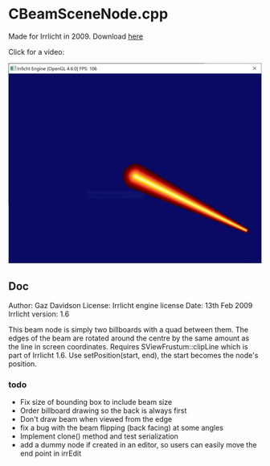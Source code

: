 # CBeamSceneNode.cpp

Made for Irrlicht in 2009. Download [here](CBeamSceneNode.zip)

Click for a video:

[![beam](beam.jpg)](https://youtu.be/wGbCk5g0wTc)

## Doc

Author: Gaz Davidson
License: Irrlicht engine license
Date: 13th Feb 2009
Irrlicht version: 1.6

This beam node is simply two billboards with a quad between them.
The edges of the beam are rotated around the centre by the same amount as the
line in screen coordinates.
Requires SViewFrustum::clipLine which is part of Irrlicht 1.6.
Use setPosition(start, end), the start becomes the node's position.

### todo

* Fix size of bounding box to include beam size
* Order billboard drawing so the back is always first
* Don't draw beam when viewed from the edge
* fix a bug with the beam flipping (back facing) at some angles
* Implement clone() method and test serialization
* add a dummy node if created in an editor, so users can easily move the end
  point in irrEdit